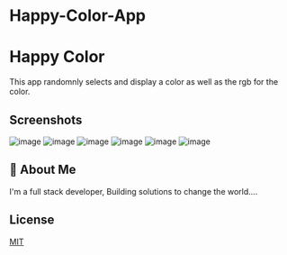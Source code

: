 # Happy-Color-App


# Happy Color

This app randomnly selects and display a color as well as the rgb for the color. 
## Screenshots
![image](https://user-images.githubusercontent.com/40554384/151557557-e372e20e-d1cc-4668-9fb7-c6d847af9805.png)
![image](https://user-images.githubusercontent.com/40554384/151557786-3398cafb-5a98-485c-9cc1-c31bf38cd774.png)
![image](https://user-images.githubusercontent.com/40554384/151557863-8d99e6c5-3c1c-46ec-86c0-0380e4168764.png)
![image](https://user-images.githubusercontent.com/40554384/151557947-97fbb98a-41c0-4ef0-a3b9-1352ac23a940.png)
![image](https://user-images.githubusercontent.com/40554384/151558277-1741e44c-ad06-406d-beed-1b2f93534582.png)
![image](https://user-images.githubusercontent.com/40554384/151558644-ffc0f244-f29b-485c-b3e5-f277639e6edd.png)
## 🚀 About Me
I'm a full stack developer, Building solutions to change the world....


## License

[MIT](https://choosealicense.com/licenses/mit/)


